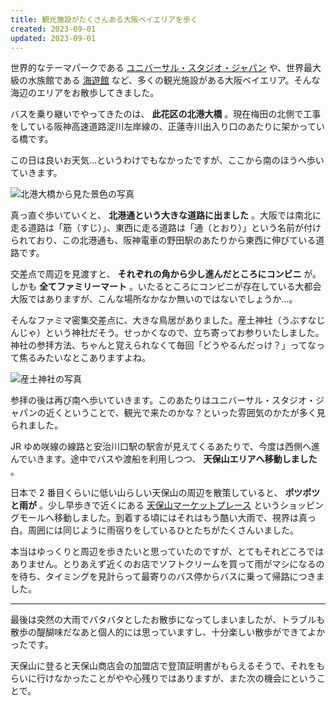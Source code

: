 ```yaml
---
title: 観光施設がたくさんある大阪ベイエリアを歩く
created: 2023-09-01
updated: 2023-09-01
---
```


世界的なテーマパークである [ユニバーサル・スタジオ・ジャパン](https://www.usj.co.jp/web/ja/jp) や、世界最大級の水族館である [海遊館](https://www.kaiyukan.com/) など、多くの観光施設がある大阪ベイエリア。そんな海辺のエリアをお散歩してきました。

バスを乗り継いでやってきたのは、 **此花区の北港大橋** 。現在梅田の北側で工事をしている阪神高速道路淀川左岸線の、正蓮寺川出入り口のあたりに架かっている橋です。

この日は良いお天気…というわけでもなかったですが、ここから南のほうへ歩いていきます。

![北港大橋から見た景色の写真](853dcb77-9ecb-41df-fa43-d79415709600)

真っ直ぐ歩いていくと、 **北港通という大きな道路に出ました** 。大阪では南北に走る道路は「筋（すじ）」、東西に走る道路は「通（とおり）」という名前が付けられており、この北港通も、阪神電車の野田駅のあたりから東西に伸びている道路です。

交差点で周辺を見渡すと、 **それぞれの角から少し進んだところにコンビニ** が。しかも **全てファミリーマート** 。いたるところにコンビニが存在している大都会大阪ではありますが、こんな場所なかなか無いのではないでしょうか…。

そんなファミマ密集交差点に、大きな鳥居がありました。産土神社（うぶすなじんじゃ）という神社だそう。せっかくなので、立ち寄ってお参りいたしました。神社の参拝方法、ちゃんと覚えられなくて毎回「どうやるんだっけ？」ってなって焦るみたいなとこありますよね。

![産土神社の写真](99157216-ad99-458d-03bf-26f282d12c00)

参拝の後は再び南へ歩いていきます。このあたりはユニバーサル・スタジオ・ジャパンの近くということで、観光で来たのかな？といった雰囲気のかたが多く見られました。

JR ゆめ咲線の線路と安治川口駅の駅舎が見えてくるあたりで、今度は西側へ進んでいきます。途中でバスや渡船を利用しつつ、 **天保山エリアへ移動しました** 。

日本で 2 番目くらいに低い山らしい天保山の周辺を散策していると、 **ポツポツと雨が** 。少し早歩きで近くにある [天保山マーケットプレース](https://www.kaiyukan.com/thv/marketplace/) というショッピングモールへ移動しました。到着する頃にはそれはもう酷い大雨で、視界は真っ白。周囲には同じように雨宿りをしているひとたちがたくさんいました。

本当はゆっくりと周辺を歩きたいと思っていたのですが、とてもそれどころではありません。とりあえず近くのお店でソフトクリームを買って雨がマシになるのを待ち、タイミングを見計らって最寄りのバス停からバスに乗って帰路につきました。

---

最後は突然の大雨でバタバタとしたお散歩になってしまいましたが、トラブルも散歩の醍醐味だなあと個人的には思っていますし、十分楽しい散歩ができてよかったです。

天保山に登ると天保山商店会の加盟店で登頂証明書がもらえるそうで、それをもらいに行けなかったことがやや心残りではありますが、また次の機会にということで。
